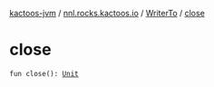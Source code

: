 [kactoos-jvm](../../index.md) / [nnl.rocks.kactoos.io](../index.md) / [WriterTo](index.md) / [close](./close.md)

# close

`fun close(): `[`Unit`](https://kotlinlang.org/api/latest/jvm/stdlib/kotlin/-unit/index.html)